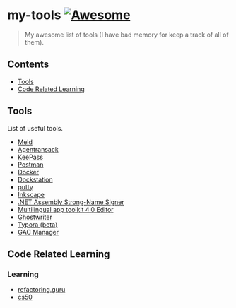 # my-tools [![Awesome](https://awesome.re/badge.svg)](https://awesome.re)

> My awesome list of tools (I have bad memory for keep a track of all of them).


## Contents

- [Tools](#tools)
- [Code Related Learning](#code-related-learning)


## Tools

List of useful tools.

- [Meld](https://meldmerge.org/)
- [Agentransack](https://www.mythicsoft.com/agentransack/)
- [KeePass](https://keepass.info/)
- [Postman](https://www.postman.com/)
- [Docker](https://www.docker.com/)
- [Dockstation](https://dockstation.io/)
- [putty](https://www.putty.org/)
- [Inkscape](https://inkscape.org/pt/)
- [.NET Assembly Strong-Name Signer](https://github.com/brutaldev/StrongNameSigner)
- [Multilingual app toolkit 4.0 Editor](https://docs.microsoft.com/en-us/windows/apps/design/globalizing/multilingual-app-toolkit-editor-downloads)
- [Ghostwriter](https://wereturtle.github.io/ghostwriter/)
- [Typora (beta)](https://typora.io)
- [GAC Manager](https://github.com/dwmkerr/gacmanager)


## Code Related Learning

### Learning

- [refactoring.guru](https://refactoring.guru/)
- [cs50](https://cs50.harvard.edu)

